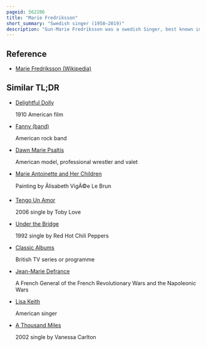 ```yaml
---
pageid: 562206
title: "Marie Fredriksson"
short_summary: "Swedish singer (1958–2019)"
description: "Gun-Marie Fredriksson was a swedish Singer, best known internationally as the lead Vocalist of Pop Rock Duo Roxette, which she formed in 1986 with Per Gessle. The duo achieved international success in the late 1980s and early 1990s with their albums Look Sharp! And Joyride, and had multiple Hits on the Billboard Hot 100, including four Number Ones."
---
```


## Reference

- [Marie Fredriksson (Wikipedia)](https://en.wikipedia.org/?curid=562206)

## Similar TL;DR

- [Delightful Dolly](/tldr/en/delightful-dolly)

  1910 American film

- [Fanny (band)](/tldr/en/fanny-band)

  American rock band

- [Dawn Marie Psaltis](/tldr/en/dawn-marie-psaltis)

  American model, professional wrestler and valet

- [Marie Antoinette and Her Children](/tldr/en/marie-antoinette-and-her-children)

  Painting by Ãlisabeth VigÃ©e Le Brun

- [Tengo Un Amor](/tldr/en/tengo-un-amor)

  2006 single by Toby Love

- [Under the Bridge](/tldr/en/under-the-bridge)

  1992 single by Red Hot Chili Peppers

- [Classic Albums](/tldr/en/classic-albums)

  British TV series or programme

- [Jean-Marie Defrance](/tldr/en/jean-marie-defrance)

  A French General of the French Revolutionary Wars and the Napoleonic Wars

- [Lisa Keith](/tldr/en/lisa-keith)

  American singer

- [A Thousand Miles](/tldr/en/a-thousand-miles)

  2002 single by Vanessa Carlton
